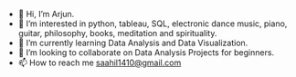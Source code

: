 - 👋 Hi, I’m Arjun.
- 👀 I’m interested in python, tableau, SQL, electronic dance music, piano, guitar, philosophy, books, meditation and spirituality.
- 🌱 I’m currently learning Data Analysis and Data Visualization.
- 💞️ I’m looking to collaborate on Data Analysis Projects for beginners.
- 📫 How to reach me saahil1410@gmail.com

<!---
saahilrs/saahilrs is a ✨ special ✨ repository because its `README.md` (this file) appears on your GitHub profile.
You can click the Preview link to take a look at your changes.
--->
